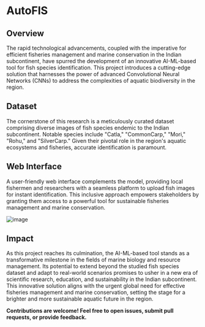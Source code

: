 # AutoFIS

## **Overview**

The rapid technological advancements, coupled with the imperative for efficient fisheries management and marine conservation in the Indian subcontinent, have spurred the development of an innovative AI-ML-based tool for fish species identification. This project introduces a cutting-edge solution that harnesses the power of advanced Convolutional Neural Networks (CNNs) to address the complexities of aquatic biodiversity in the region.


## **Dataset**

The cornerstone of this research is a meticulously curated dataset comprising diverse images of fish species endemic to the Indian subcontinent. Notable species include "Catla," "CommonCarp," "Mori," "Rohu," and "SilverCarp." Given their pivotal role in the region's aquatic ecosystems and fisheries, accurate identification is paramount.


## **Web Interface**

A user-friendly web interface complements the model, providing local fishermen and researchers with a seamless platform to upload fish images for instant identification. This inclusive approach empowers stakeholders by granting them access to a powerful tool for sustainable fisheries management and marine conservation.

![image](https://github.com/Riviii/AutoFIS/assets/75086073/36473ead-e3d0-4a85-90e9-cd84e0756388)



## **Impact**

As this project reaches its culmination, the AI-ML-based tool stands as a transformative milestone in the fields of marine biology and resource management. Its potential to extend beyond the studied fish species dataset and adapt to real-world scenarios promises to usher in a new era of scientific research, education, and sustainability in the Indian subcontinent. This innovative solution aligns with the urgent global need for effective fisheries management and marine conservation, setting the stage for a brighter and more sustainable aquatic future in the region.



**Contributions are welcome! Feel free to open issues, submit pull requests, or provide feedback.**
